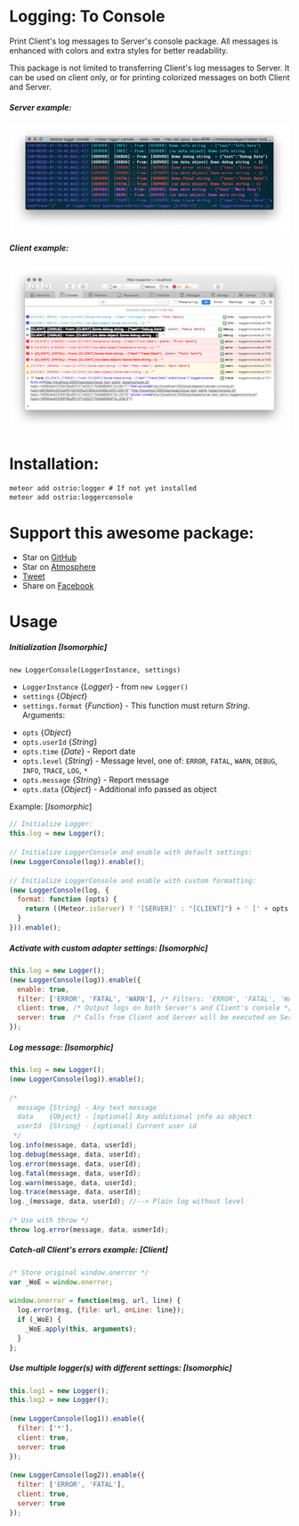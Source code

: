 Logging: To Console
========
Print Client's log messages to Server's console package. All messages is enhanced with colors and extra styles for better readability.

This package is not limited to transferring Client's log messages to Server. It can be used on client only, or for printing colorized messages on both Client and Server.

##### Server example:
![server example](https://raw.githubusercontent.com/VeliovGroup/Meteor-logger-console/master/server.png)

##### Client example:
![client example](https://raw.githubusercontent.com/VeliovGroup/Meteor-logger-console/master/client.png)

Installation:
========
```shell
meteor add ostrio:logger # If not yet installed
meteor add ostrio:loggerconsole
```

Support this awesome package:
========
 - Star on [GitHub](https://github.com/VeliovGroup/Meteor-logger-console)
 - Star on [Atmosphere](https://atmospherejs.com/ostrio/loggerconsole)
 - [Tweet](https://twitter.com/share?url=https://github.com/VeliovGroup/Meteor-logger-console&text=Print%20colorful%20log%20messages%20and%20send%20Client's%20logs%20to%20Server's%20console%20%23meteorjs%20%23javascript%20via%20%40VeliovGroup)
 - Share on [Facebook](https://www.facebook.com/sharer.php?u=https://github.com/VeliovGroup/Meteor-logger-console)

Usage
========
##### Initialization [*Isomorphic*]
`new LoggerConsole(LoggerInstance, settings)`
 - `LoggerInstance` {*Logger*} - from `new Logger()`
 - `settings` {*Object*}
 - `settings.format` {*Function*} - This function must return *String*. Arguments:
  * `opts` {*Object*}
  * `opts.userId` {*String*}
  * `opts.time` {*Date*} - Report date
  * `opts.level` {*String*} - Message level, one of: `ERROR`, `FATAL`, `WARN`, `DEBUG`, `INFO`, `TRACE`, `LOG`, `*`
  * `opts.message` {*String*} - Report message
  * `opts.data` {*Object*} - Additional info passed as object

Example: [*Isomorphic*]
```javascript
// Initialize Logger:
this.log = new Logger();

// Initialize LoggerConsole and enable with default settings:
(new LoggerConsole(log)).enable();

// Initialize LoggerConsole and enable with custom formatting:
(new LoggerConsole(log, {
  format: function (opts) {
    return ((Meteor.isServer) ? '[SERVER]' : "[CLIENT]") + ' [' + opts.level + '] - ' + opts.message;
  }
})).enable();
```

##### Activate with custom adapter settings: [*Isomorphic*]
```javascript
this.log = new Logger();
(new LoggerConsole(log)).enable({
  enable: true,
  filter: ['ERROR', 'FATAL', 'WARN'], /* Filters: 'ERROR', 'FATAL', 'WARN', 'DEBUG', 'INFO', 'TRACE', '*' */
  client: true, /* Output logs on both Server's and Client's console */
  server: true  /* Calls from Client and Server will be executed on Server */
});
```

##### Log message: [*Isomorphic*]
```javascript
this.log = new Logger();
(new LoggerConsole(log)).enable();

/*
  message {String} - Any text message
  data    {Object} - [optional] Any additional info as object
  userId  {String} - [optional] Current user id
 */
log.info(message, data, userId);
log.debug(message, data, userId);
log.error(message, data, userId);
log.fatal(message, data, userId);
log.warn(message, data, userId);
log.trace(message, data, userId);
log._(message, data, userId); //--> Plain log without level

/* Use with throw */
throw log.error(message, data, usmerId);
```

##### Catch-all Client's errors example: [*Client*]
```javascript
/* Store original window.onerror */
var _WoE = window.onerror;

window.onerror = function(msg, url, line) {
  log.error(msg, {file: url, onLine: line});
  if (_WoE) {
    _WoE.apply(this, arguments);
  }
};
```

##### Use multiple logger(s) with different settings: [*Isomorphic*]
```javascript
this.log1 = new Logger();
this.log2 = new Logger();

(new LoggerConsole(log1)).enable({
  filter: ['*'],
  client: true,
  server: true
});

(new LoggerConsole(log2)).enable({
  filter: ['ERROR', 'FATAL'],
  client: true,
  server: true
});
```
